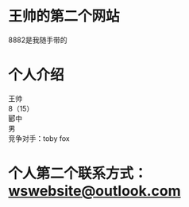 # 王帅的第二个网站
8882是我随手带的  
# 个人介绍
王帅  
8（15）  
郾中  
男  
竞争对手：toby fox
# 个人第二个联系方式：wswebsite@outlook.com
